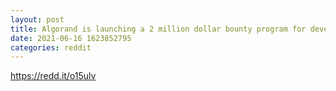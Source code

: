 ```yaml
--- 
layout: post 
title: Algorand is launching a 2 million dollar bounty program for developers and non-developers to earn ALGO in 
date: 2021-06-16 1623852795 
categories: reddit 
--- 
```

https://redd.it/o15ulv